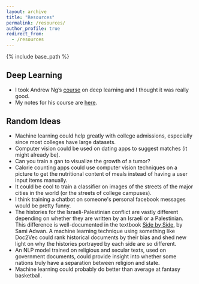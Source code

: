 ```yaml
---
layout: archive
title: "Resources"
permalink: /resources/
author_profile: true
redirect_from:
  - /resources
---
```


{% include base_path %}

Deep Learning
------
* I took Andrew Ng’s [course](http://www.coursera.org/deep-learning‎) on deep learning and I thought it was really good.
* My notes for his course are [here](https://github.com/jasonwei20/course-notes/blob/master/Machine_Learning_Notes.pdf).

Random Ideas
------
* Machine learning could help greatly with college admissions, especially since most colleges have large datasets.
* Computer vision could be used on dating apps to suggest matches (it might already be).
* Can you train a gan to visualize the growth of a tumor?
* Calorie counting apps could use computer vision techniques on a picture to get the nutritional content of meals instead of having a user input items manually. 
* It could be cool to train a classifier on images of the streets of the major cities in the world (or the streets of college campuses). 
* I think training a chatbot on someone's personal facebook messages would be pretty funny.
* The histories for the Israeli-Palestinian conflict are vastly different depending on whether they are written by an Israeli or a Palestinian. This difference is well-documented in the textbook [Side by Side](https://www.amazon.com/Side-Parallel-Histories-Israel-Palestine/dp/1595586830), by Sami Adwan. A machine learning technique using something like Doc2Vec could rank historical documents by their bias and shed new light on why the histories portrayed by each side are so different.
* An NLP model trained on religious and secular texts, used on government documents, could provide insight into whether some nations truly have a separation between religion and state. 
* Machine learning could probably do better than average at fantasy basketball.

